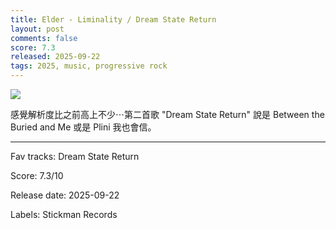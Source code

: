 ```yaml
---
title: Elder - Liminality / Dream State Return
layout: post
comments: false
score: 7.3
released: 2025-09-22
tags: 2025, music, progressive rock
---
```


![](https://f4.bcbits.com/img/a2734007037_16.jpg)

感覺解析度比之前高上不少⋯第二首歌 "Dream State Return" 說是 Between the Buried and Me 或是 Plini 我也會信。

---

Fav tracks: Dream State Return

Score: 7.3/10

Release date: 2025-09-22

Labels: Stickman Records

